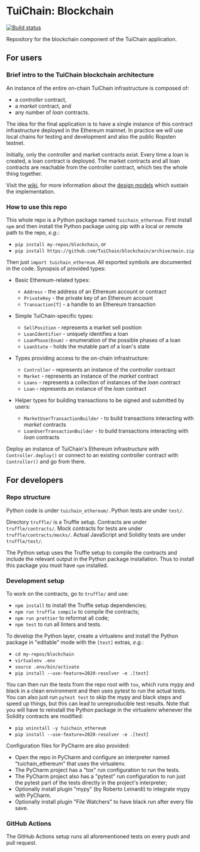 <!-- ----------------------------------------------------------------------- -->

# TuiChain: Blockchain

[![Build status](https://github.com/TuiChain/blockchain/workflows/build/badge.svg?branch=main)](https://github.com/TuiChain/blockchain/actions)

Repository for the blockchain component of the TuiChain application.

<!-- ----------------------------------------------------------------------- -->

## For users

### Brief intro to the TuiChain blockchain architecture

An instance of the entire on-chain TuiChain infrastructure is composed of:

- a *controller* contract,
- a *market* contract, and
- any number of *loan* contracts.

The idea for the final application is to have a single instance of this contract infrastructure deployed in the Ethereum mainnet.
In practice we will use local chains for testing and development and also the public Ropsten testnet.

Initially, only the controller and market contracts exist.
Every time a loan is created, a loan contract is deployed.
The market contracts and all loan contracts are reachable from the controller contract, which ties the whole thing together.

Visit the [wiki](https://github.com/TuiChain/blockchain/wiki), for more information about the [design models](https://github.com/TuiChain/blockchain/wiki/Design-Models) which sustain the implementation.

### How to use this repo

This whole repo is a Python package named `tuichain_ethereum`.
First install `npm` and then install the Python package using pip with a local or remote path to the repo, *e.g.*:

- `pip install my-repos/blockchain`, or
- `pip install https://github.com/TuiChain/blockchain/archive/main.zip`

Then just `import tuichain_ethereum`.
All exported symbols are documented in the code.
Synopsis of provided types:

- Basic Ethereum-related types:

  - `Address` - the address of an Ethereum account or contract
  - `PrivateKey` - the private key of an Ethereum account
  - `Transaction[T]` - a handle to an Ethereum transaction

- Simple TuiChain-specific types:

  - `SellPosition` - represents a market sell position
  - `LoanIdentifier` - uniquely identifies a loan
  - `LoanPhase(Enum)` - enumeration of the possible phases of a loan
  - `LoanState` - holds the mutable part of a loan's state

- Types providing access to the on-chain infrastructure:

  - `Controller` - represents an instance of the *controller* contract
  - `Market` - represents an instance of the *market* contract
  - `Loans` - represents a collection of instances of the *loan* contract
  - `Loan` - represents an instance of the *loan* contract

- Helper types for building transactions to be signed and submitted by users:

  - `MarketUserTransactionBuilder` - to build transactions interacting with *market* contracts
  - `LoanUserTransactionBuilder` - to build transactions interacting with *loan* contracts

Deploy an instance of TuiChain's Ethereum infrastructure with `Controller.deploy()` or connect to an existing controller contract with `Controller()` and go from there.

<!-- ----------------------------------------------------------------------- -->

## For developers

### Repo structure

Python code is under `tuichain_ethereum/`.
Python tests are under `test/`.

Directory `truffle/` is a Truffle setup.
Contracts are under `truffle/contracts/`.
Mock contracts for tests are under `truffle/contracts/mocks/`.
Actual JavaScript and Solidity tests are under `truffle/test/`.

The Python setup uses the Truffle setup to compile the contracts and include the relevant output in the Python package installation.
Thus to install this package you must have `npm` installed.

### Development setup

To work on the contracts, go to `truffle/` and use:

- `npm install` to install the Truffle setup dependencies;
- `npm run truffle compile` to compile the contracts;
- `npm run prettier` to reformat all code;
- `npm test` to run all linters and tests.

To develop the Python layer, create a virtualenv and install the Python package in "editable" mode with the `[test]` extras, *e.g.*:

- `cd my-repos/blockchain`
- `virtualenv .env`
- `source .env/bin/activate`
- `pip install --use-feature=2020-resolver -e .[test]`

You can then run the tests from the repo root with `tox`, which runs mypy and black in a clean environment and then uses pytest to run the actual tests.
You can also just run `pytest test` to skip the mypy and black steps and speed up things, but this can lead to unreproducible test results.
Note that you will have to reinstall the Python package in the virtualenv whenever the Solidity contracts are modified:

- `pip uninstall -y tuichain_ethereum`
- `pip install --use-feature=2020-resolver -e .[test]`

Configuration files for PyCharm are also provided:

- Open the repo in PyCharm and configure an interpreter named "tuichain_ethereum" that uses the virtualenv.
- The PyCharm project has a "tox" run configuration to run the tests.
- The PyCharm project also has a "pytest" run configuration to run just the pytest part of the tests directly in the project's interpreter;
- Optionally install plugin "mypy" (by Roberto Leinardi) to integrate mypy with PyCharm.
- Optionally install plugin "File Watchers" to have black run after every file save.

### GitHub Actions

The GitHub Actions setup runs all aforementioned tests on every push and pull request.

<!-- ----------------------------------------------------------------------- -->

